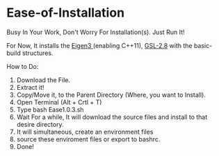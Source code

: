 # Ease-of-Installation
Busy In Your Work, Don't Worry For Installation(s). Just Run It!


For Now, 
It installs the <A href="https://eigen.tuxfamily.org/index.php?title=Main_Page">Eigen3 </A> (enabling C++11), <A href="https://www.gnu.org/software/gsl/">GSL-2.8</A> with the basic-build structures.

How to Do:
1. Download the File.
2. Extract it!
3. Copy/Move it, to the Parent Directory (Where, you want to Install).
4. Open Terminal (Alt + Crtl + T)
5. Type bash Ease1.0.3.sh
6. Wait For a while, It will download the source files and install to that desire directory.
7. It will simultaneous, create an environment files
8. source these enviroment files or export to bashrc.
9. Done! 
